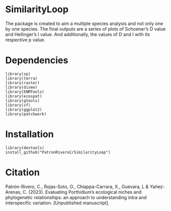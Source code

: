 # SimilarityLoop
The package is created to aim a multiple species analysis and not only one by one species. The final outputs are a series of plots of Schoener’s D value and Hellinger’s I value. And additionally, the values of D and I with its respective p value.

# Dependencies
```
library(sp)
library(terra)
library(raster)
library(dismo)
library(ENMTools)
library(ecospat)
library(gtools)
library(sf)
library(ggplot2)
library(patchwork)
```

# Installation
```
library(devtools)
install_github("PatronRiveroC/SimilarityLoop")
```
# Citation

Patrón-Rivero, C., Rojas-Soto, O., Chiappa-Carrara, X., Guevara, L & Yañez-Arenas, C. (2023). Evaluating Porthidium’s ecological niches and phylogenetic relationships: an approach to understanding intra and interspecific variation. [Unpublished manuscript].

